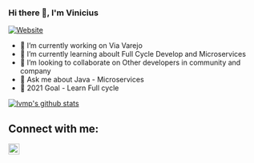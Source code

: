 ### Hi there 👋, I'm Vinicius
[![Website](https://img.shields.io/badge/Founder@NextEvolution-Text-green?style=flat-square)](https://google.com)

<!--
**lvmp7/lvmp7** is a ✨ _special_ ✨ repository because its `README.md` (this file) appears on your GitHub profile.

Here are some ideas to get you started:
-->

- 🔭 I’m currently working on Via Varejo
- 🌱 I’m currently learning aboult Full Cycle Develop and Microservices
- 👯 I’m looking to collaborate on Other developers in community and company
- 💬 Ask me about Java - Microservices
- 🥅 2021 Goal - Learn Full cycle 


[![lvmp's github stats](https://github-readme-stats.vercel.app/api?username=lvmp7&count_private=true&include_all_commits=true&theme=radical)](https://google.com)

## Connect with me:
[<img align="left" alt="codeSTACKr | LinkedIn" width="22px" src="https://cdn.jsdelivr.net/npm/simple-icons@v3/icons/linkedin.svg" />][linkedin]

[website]: https://google.com
[linkedin]: https://www.linkedin.com/in/luizvinicius/
